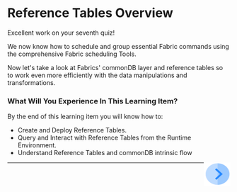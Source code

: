 # Reference Tables Overview

Excellent work on your seventh quiz!

We now know how to schedule and group essential Fabric commands using the comprehensive Fabric scheduling Tools. 

Now let's take a look at Fabrics' commonDB layer and reference tables so to work even more efficiently with the data manipulations and transformations.  


### What Will You Experience In This Learning Item?

By the end of this learning item you will know how to:

- Create and Deploy Reference Tables.
- Query and Interact with Reference Tables from the Runtime Environment.
- Understand Reference Tables and commonDB intrinsic flow


[<img align="right" width="60" height="54" src="/articles/images/Next.png">](/academy/Training_Level_1/08_reference(commonDB)_tables/02_commonDB_flow.md)

------
